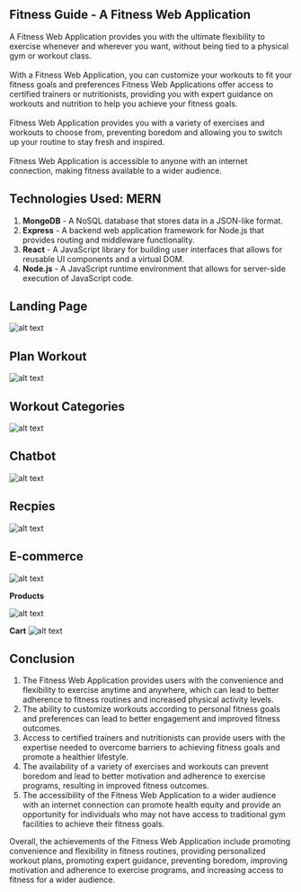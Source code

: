 ## Fitness Guide - A Fitness Web Application

A Fitness Web Application provides you with the ultimate flexibility to exercise whenever and wherever you want, without being tied to a physical gym or workout class.​  
​  
With a Fitness Web Application, you can customize your workouts to fit your fitness goals and preferences Fitness Web Applications offer access to certified trainers or nutritionists, providing you with expert guidance on workouts and nutrition to help you achieve your fitness goals.​  
​  
Fitness Web Application provides you with a variety of exercises and workouts to choose from, preventing boredom and allowing you to switch up your routine to stay fresh and inspired.​  
​  
Fitness Web Application is accessible to anyone with an internet connection, making fitness available to a wider audience.

## Technologies Used: MERN 

1.  **MongoDB** - A NoSQL database that stores data in a JSON-like format.
2.  **Express** - A backend web application framework for Node.js that provides routing and middleware functionality.
3.  **React** - A JavaScript library for building user interfaces that allows for reusable UI components and a virtual DOM.
4.  **Node.js** - A JavaScript runtime environment that allows for server-side execution of JavaScript code.

## Landing Page
![alt text](https://github.com/Saneeth-Reddy/Web_Design_Final_Project/blob/Harshika/Final%20project_WEB/Images%20of%20Working%20Components/Landing%20Page.png)

## Plan Workout

![alt text](https://github.com/Saneeth-Reddy/Web_Design_Final_Project/blob/Harshika/Final%20project_WEB/Images%20of%20Working%20Components/Plan%20Workout.png)


## Workout Categories
![alt text](https://github.com/Saneeth-Reddy/Web_Design_Final_Project/blob/Harshika/Final%20project_WEB/Images%20of%20Working%20Components/Workout%20Categories.png)



## Chatbot

![alt text](https://github.com/Saneeth-Reddy/Web_Design_Final_Project/blob/Harshika/Final%20project_WEB/Images%20of%20Working%20Components/Chatbot.png)


## Recpies

![alt text](https://github.com/Saneeth-Reddy/Web_Design_Final_Project/blob/Harshika/Final%20project_WEB/Images%20of%20Working%20Components/Recipes.png)

## E-commerce
![alt text](https://github.com/Saneeth-Reddy/Web_Design_Final_Project/blob/Harshika/Final%20project_WEB/Images%20of%20Working%20Components/Ecommerce.png)

**Products**

![alt text](https://github.com/Saneeth-Reddy/Web_Design_Final_Project/blob/Harshika/Final%20project_WEB/Images%20of%20Working%20Components/Landing%20Page.png)


**Cart**
![alt text](https://github.com/Saneeth-Reddy/Web_Design_Final_Project/blob/Harshika/Final%20project_WEB/Images%20of%20Working%20Components/Cart.png)



## Conclusion
1.  The Fitness Web Application provides users with the convenience and flexibility to exercise anytime and anywhere, which can lead to better adherence to fitness routines and increased physical activity levels.
2.  The ability to customize workouts according to personal fitness goals and preferences can lead to better engagement and improved fitness outcomes.
3.  Access to certified trainers and nutritionists can provide users with the expertise needed to overcome barriers to achieving fitness goals and promote a healthier lifestyle.
4.  The availability of a variety of exercises and workouts can prevent boredom and lead to better motivation and adherence to exercise programs, resulting in improved fitness outcomes.
5.  The accessibility of the Fitness Web Application to a wider audience with an internet connection can promote health equity and provide an opportunity for individuals who may not have access to traditional gym facilities to achieve their fitness goals.

Overall, the achievements of the Fitness Web Application include promoting convenience and flexibility in fitness routines, providing personalized workout plans, promoting expert guidance, preventing boredom, improving motivation and adherence to exercise programs, and increasing access to fitness for a wider audience.
